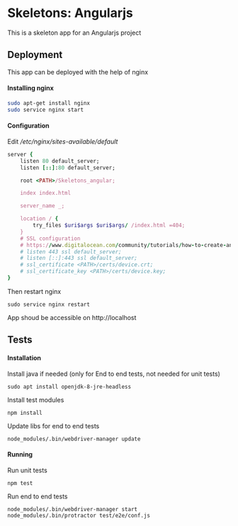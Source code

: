 # Skeletons: Angularjs
This is a skeleton app for an Angularjs project

## Deployment
This app can be deployed with the help of nginx
#### Installing nginx
```bash
sudo apt-get install nginx
sudo service nginx start
```
#### Configuration
Edit */etc/nginx/sites-available/default*
```ruby
server {
	listen 80 default_server;
	listen [::]:80 default_server;

	root <PATH>/Skeletons_angular;

	index index.html

	server_name _;

	location / {
		try_files $uri$args $uri$args/ /index.html =404;
	}
    # SSL configuration
	# https://www.digitalocean.com/community/tutorials/how-to-create-an-ssl-certificate-on-nginx-for-ubuntu-14-04
	# listen 443 ssl default_server;
	# listen [::]:443 ssl default_server;
	# ssl_certificate <PATH>/certs/device.crt;
	# ssl_certificate_key <PATH>/certs/device.key;
}
```

Then restart nginx
```
sudo service nginx restart
```

App shoud be accessible on http://localhost

## Tests

#### Installation
Install java if needed (only for End to end tests, not needed for unit tests)
```
sudo apt install openjdk-8-jre-headless
```

Install test modules
```
npm install
```

Update libs for end to end tests
```
node_modules/.bin/webdriver-manager update
```

#### Running
Run unit tests
```
npm test
```

Run end to end tests
```
node_modules/.bin/webdriver-manager start
node_modules/.bin/protractor test/e2e/conf.js
```
